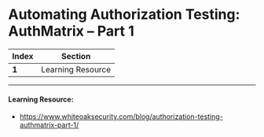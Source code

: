 # Automating Authorization Testing: AuthMatrix – Part 1

Index | Section
--- | ---
**1** | Learning Resource

___


#### Learning Resource: 

* https://www.whiteoaksecurity.com/blog/authorization-testing-authmatrix-part-1/
